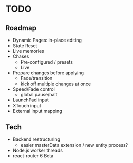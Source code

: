 # TODO

## Roadmap

- Dynamic Pages: in-place editing
- State Reset
- Live memories
- Chases
  - Pre-configured / presets
  - Live
- Prepare changes before applying
  - Fade/transition
  - kick off multiple changes at once
- Speed/Fade control
  - global pause/halt
- LaunchPad input
- XTouch input
- External input mapping

## Tech

- Backend restructuring
  - easier masterData extension / new entity process?
- Node.js worker threads
- react-router 6 Beta
